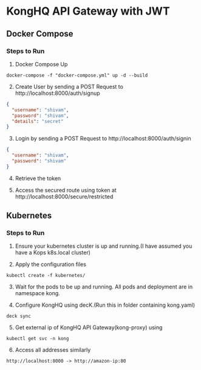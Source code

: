 # KongHQ API Gateway with JWT

## Docker Compose

### Steps to Run

1. Docker Compose Up

```
docker-compose -f "docker-compose.yml" up -d --build
```

2. Create User by sending a POST Request to http://localhost:8000/auth/signup

```json
{
  "username": "shivam",
  "password": "shivam",
  "details": "secret"
}
```

3. Login by sending a POST Request to http://localhost:8000/auth/signin

```json
{
  "username": "shivam",
  "password": "shivam"
}
```

4. Retrieve the token

5. Access the secured route using token at http://localhost:8000/secure/restricted

## Kubernetes

### Steps to Run

1. Ensure your kubernetes cluster is up and running.(I have assumed you have a Kops k8s.local cluster)

2. Apply the configuration files

```
kubectl create -f kubernetes/
```

3. Wait for the pods to be up and running. All pods and deployment are in namespace kong.

4. Configure KongHQ using decK.(Run this in folder containing kong.yaml)

```
deck sync
```

5. Get external ip of KongHQ API Gateway(kong-proxy) using

```
kubectl get svc -n kong
```

6. Access all addresses similarly

```
http://localhost:8000 -> http://amazon-ip:80
```
